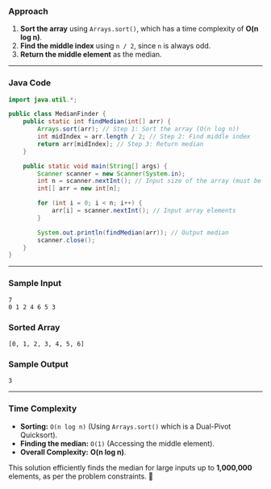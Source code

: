 ### **Approach**
1. **Sort the array** using `Arrays.sort()`, which has a time complexity of **O(n log n)**.
2. **Find the middle index** using `n / 2`, since `n` is always odd.
3. **Return the middle element** as the median.

---

### **Java Code**
```java
import java.util.*;

public class MedianFinder {
    public static int findMedian(int[] arr) {
        Arrays.sort(arr); // Step 1: Sort the array (O(n log n))
        int midIndex = arr.length / 2; // Step 2: Find middle index
        return arr[midIndex]; // Step 3: Return median
    }

    public static void main(String[] args) {
        Scanner scanner = new Scanner(System.in);
        int n = scanner.nextInt(); // Input size of the array (must be odd)
        int[] arr = new int[n];

        for (int i = 0; i < n; i++) {
            arr[i] = scanner.nextInt(); // Input array elements
        }

        System.out.println(findMedian(arr)); // Output median
        scanner.close();
    }
}
```

---

### **Sample Input**
```
7
0 1 2 4 6 5 3
```

### **Sorted Array**
```
[0, 1, 2, 3, 4, 5, 6]
```

### **Sample Output**
```
3
```

---

### **Time Complexity**
- **Sorting:** `O(n log n)` (Using `Arrays.sort()` which is a Dual-Pivot Quicksort).
- **Finding the median:** `O(1)` (Accessing the middle element).
- **Overall Complexity:** **O(n log n)**.

This solution efficiently finds the median for large inputs up to **1,000,000** elements, as per the problem constraints. 🚀